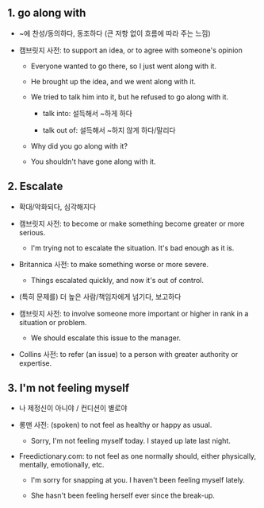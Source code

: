 ## 1. go along with

- ~에 찬성/동의하다, 동조하다 (큰 저항 없이 흐름에 따라 주는 느낌)

- 캠브릿지 사전: to support an idea, or to agree with someone's opinion

    - Everyone wanted to go there, so I just went along with it.

    - He brought up the idea, and we went along with it.

    - We tried to talk him into it, but he refused to go along with it.

        - talk into: 설득해서 ~하게 하다

        - talk out of: 설득해서 ~하지 않게 하다/말리다

    - Why did you go along with it?

    - You shouldn't have gone along with it.

## 2. Escalate

- 확대/악화되다, 심각해지다

- 캠브릿지 사전: to become or make something become greater or more serious.

    - I'm trying not to escalate the situation. It's bad enough as it is.

- Britannica 사전: to make something worse or more severe.

    - Things escalated quickly, and now it's out of control.

- (특히 문제를) 더 높은 사람/책임자에게 넘기다, 보고하다

- 캠브릿지 사전: to involve someone more important or higher in rank in a situation or problem.

    - We should escalate this issue to the manager.

- Collins 사전: to refer (an issue) to a person with greater authority or expertise.

## 3. I'm not feeling myself

- 나 제정신이 아니야 / 컨디션이 별로야

- 롱맨 사전: (spoken) to not feel as healthy or happy as usual.

    - Sorry, I'm not feeling myself today. I stayed up late last night.

- Freedictionary.com: to not feel as one normally should, either physically, mentally, emotionally, etc.

    - I'm sorry for snapping at you. I haven't been feeling myself lately.

    - She hasn't been feeling herself ever since the break-up.
    

